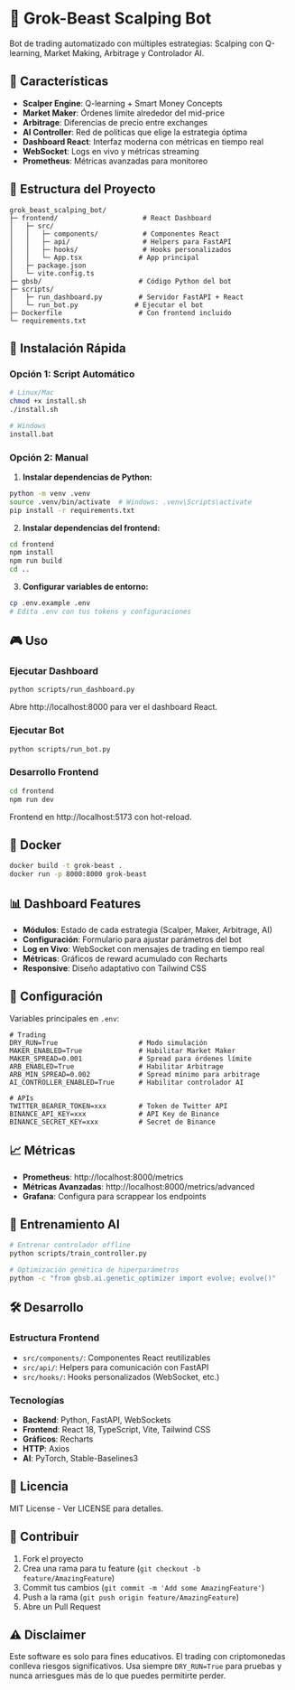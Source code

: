 # 🚀 Grok-Beast Scalping Bot

Bot de trading automatizado con múltiples estrategias: Scalping con Q-learning, Market Making, Arbitrage y Controlador AI.

## 🎯 Características

- **Scalper Engine**: Q-learning + Smart Money Concepts
- **Market Maker**: Órdenes límite alrededor del mid-price
- **Arbitrage**: Diferencias de precio entre exchanges
- **AI Controller**: Red de políticas que elige la estrategia óptima
- **Dashboard React**: Interfaz moderna con métricas en tiempo real
- **WebSocket**: Logs en vivo y métricas streaming
- **Prometheus**: Métricas avanzadas para monitoreo

## 📁 Estructura del Proyecto

```
grok_beast_scalping_bot/
├─ frontend/                     # React Dashboard
│   ├─ src/
│   │   ├─ components/           # Componentes React
│   │   ├─ api/                  # Helpers para FastAPI
│   │   ├─ hooks/                # Hooks personalizados
│   │   └─ App.tsx              # App principal
│   ├─ package.json
│   └─ vite.config.ts
├─ gbsb/                        # Código Python del bot
├─ scripts/
│   ├─ run_dashboard.py         # Servidor FastAPI + React
│   └─ run_bot.py              # Ejecutar el bot
├─ Dockerfile                   # Con frontend incluido
└─ requirements.txt
```

## 🚀 Instalación Rápida

### Opción 1: Script Automático
```bash
# Linux/Mac
chmod +x install.sh
./install.sh

# Windows
install.bat
```

### Opción 2: Manual

1. **Instalar dependencias de Python:**
```bash
python -m venv .venv
source .venv/bin/activate  # Windows: .venv\Scripts\activate
pip install -r requirements.txt
```

2. **Instalar dependencias del frontend:**
```bash
cd frontend
npm install
npm run build
cd ..
```

3. **Configurar variables de entorno:**
```bash
cp .env.example .env
# Edita .env con tus tokens y configuraciones
```

## 🎮 Uso

### Ejecutar Dashboard
```bash
python scripts/run_dashboard.py
```
Abre http://localhost:8000 para ver el dashboard React.

### Ejecutar Bot
```bash
python scripts/run_bot.py
```

### Desarrollo Frontend
```bash
cd frontend
npm run dev
```
Frontend en http://localhost:5173 con hot-reload.

## 🐳 Docker

```bash
docker build -t grok-beast .
docker run -p 8000:8000 grok-beast
```

## 📊 Dashboard Features

- **Módulos**: Estado de cada estrategia (Scalper, Maker, Arbitrage, AI)
- **Configuración**: Formulario para ajustar parámetros del bot
- **Log en Vivo**: WebSocket con mensajes de trading en tiempo real
- **Métricas**: Gráficos de reward acumulado con Recharts
- **Responsive**: Diseño adaptativo con Tailwind CSS

## 🔧 Configuración

Variables principales en `.env`:

```env
# Trading
DRY_RUN=True                    # Modo simulación
MAKER_ENABLED=True              # Habilitar Market Maker
MAKER_SPREAD=0.001              # Spread para órdenes límite
ARB_ENABLED=True                # Habilitar Arbitrage
ARB_MIN_SPREAD=0.002            # Spread mínimo para arbitrage
AI_CONTROLLER_ENABLED=True      # Habilitar controlador AI

# APIs
TWITTER_BEARER_TOKEN=xxx        # Token de Twitter API
BINANCE_API_KEY=xxx             # API Key de Binance
BINANCE_SECRET_KEY=xxx          # Secret de Binance
```

## 📈 Métricas

- **Prometheus**: http://localhost:8000/metrics
- **Métricas Avanzadas**: http://localhost:8000/metrics/advanced
- **Grafana**: Configura para scrappear los endpoints

## 🧠 Entrenamiento AI

```bash
# Entrenar controlador offline
python scripts/train_controller.py

# Optimización genética de hiperparámetros
python -c "from gbsb.ai.genetic_optimizer import evolve; evolve()"
```

## 🛠️ Desarrollo

### Estructura Frontend
- `src/components/`: Componentes React reutilizables
- `src/api/`: Helpers para comunicación con FastAPI
- `src/hooks/`: Hooks personalizados (WebSocket, etc.)

### Tecnologías
- **Backend**: Python, FastAPI, WebSockets
- **Frontend**: React 18, TypeScript, Vite, Tailwind CSS
- **Gráficos**: Recharts
- **HTTP**: Axios
- **AI**: PyTorch, Stable-Baselines3

## 📝 Licencia

MIT License - Ver LICENSE para detalles.

## 🤝 Contribuir

1. Fork el proyecto
2. Crea una rama para tu feature (`git checkout -b feature/AmazingFeature`)
3. Commit tus cambios (`git commit -m 'Add some AmazingFeature'`)
4. Push a la rama (`git push origin feature/AmazingFeature`)
5. Abre un Pull Request

## ⚠️ Disclaimer

Este software es solo para fines educativos. El trading con criptomonedas conlleva riesgos significativos. Usa siempre `DRY_RUN=True` para pruebas y nunca arriesgues más de lo que puedes permitirte perder.










